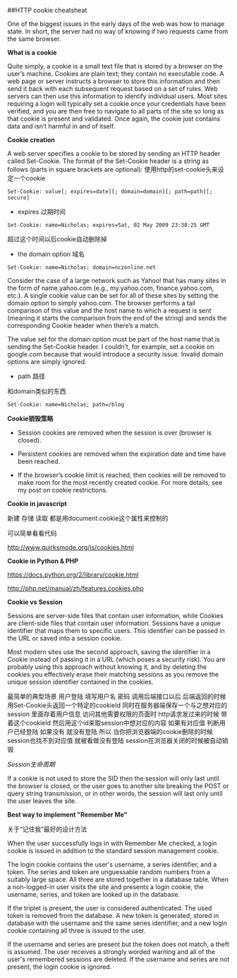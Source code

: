 ##HTTP cookie cheatsheat

One of the biggest issues in the early days of the web was how to manage state. In short, the server had no way of knowing if two requests came from the same browser. 

**What is a cookie**

Quite simply, a cookie is a small text file that is stored by a browser on the user’s machine. Cookies are plain text; they contain no executable code. A web page or server instructs a browser to store this information and then send it back with each subsequent request based on a set of rules. Web servers can then use this information to identify individual users. Most sites requiring a login will typically set a cookie once your credentials have been verified, and you are then free to navigate to all parts of the site so long as that cookie is present and validated. Once again, the cookie just contains data and isn’t harmful in and of itself.

**Cookie creation**

A web server specifies a cookie to be stored by sending an HTTP header called Set-Cookie. The format of the Set-Cookie header is a string as follows (parts in square brackets are optional):
使用http的set-cookie头来设定一个cookie

```
Set-Cookie: value[; expires=date][; domain=domain][; path=path][; secure]
```

* expires 过期时间

```
Set-Cookie: name=Nicholas; expires=Sat, 02 May 2009 23:38:25 GMT

```

超过这个时间以后cookie自动删除掉

* the domain option 域名

```
Set-Cookie: name=Nicholas; domain=nczonline.net

```
Consider the case of a large network such as Yahoo! that has many sites in the form of name.yahoo.com (e.g., my.yahoo.com, finance.yahoo.com, etc.). A single cookie value can be set for all of these sites by setting the domain option to simply yahoo.com. The browser performs a tail comparison of this value and the host name to which a request is sent (meaning it starts the comparison from the end of the string) and sends the corresponding Cookie header when there’s a match.

The value set for the domain option must be part of the host name that is sending the Set-Cookie header. I couldn’t, for example, set a cookie on google.com because that would introduce a security issue. Invalid domain options are simply ignored.

* path 路径

和domain类似的东西

```
Set-Cookie: name=Nicholas; path=/blog

```

**Cookie销毁策略**

* Session cookies are removed when the session is over (browser is closed).

* Persistent cookies are removed when the expiration date and time have been reached.

* If the browser’s cookie limit is reached, then cookies will be removed to make room for the most recently created cookie. For more details, see my post on cookie restrictions.


**Cookie in javascript**

新建 存储 读取 都是用document.cookie这个属性来控制的

可以简单看看代码

http://www.quirksmode.org/js/cookies.html

**Cookie in Python & PHP**

https://docs.python.org/2/library/cookie.html

http://php.net/manual/zh/features.cookies.php

**Cookie vs Session**

Sessions are server-side files that contain user information, while Cookies are client-side files that contain user information. Sessions have a unique identifier that maps them to specific users. This identifier can be passed in the URL or saved into a session cookie.

Most modern sites use the second approach, saving the identifier in a Cookie instead of passing it in a URL (which poses a security risk). You are probably using this approach without knowing it, and by deleting the cookies you effectively erase their matching sessions as you remove the unique session identifier contained in the cookies.

最简单的典型场景 用户登陆 填写用户名 密码 调用后端接口以后 后端返回的时候 用Set-Cookie头返回一个特定的cookieId 同时在服务器端保存一个与之想对应的session 里面存着用户信息 访问其他需要权限的页面时 http请求发过来的时候 带着这个cookieId 然后用这个id来取session中想对应的内容 如果有对应值 判断用户已经登陆 如果没有 就没有登陆 所以 当你把浏览器端的cookie删除的时候 session也找不到对应值 就被看做没有登陆 session在浏览器关闭的时候被自动销毁

*Session生命周期*

If a cookie is not used to store the SID then the session will only last until the browser is closed, or the user goes to another site breaking the POST or query string transmission, or in other words, the session will last only until the user leaves the site.

**Best way to implement "Remember Me"**

关于“记住我”最好的设计方法

When the user successfully logs in with Remember Me checked, a login cookie is issued in addition to the standard session management cookie.

The login cookie contains the user's username, a series identifier, and a token. The series and token are unguessable random numbers from a suitably large space. All three are stored together in a database table.
When a non-logged-in user visits the site and presents a login cookie, the username, series, and token are looked up in the database.

If the triplet is present, the user is considered authenticated. The used token is removed from the database. A new token is generated, stored in database with the username and the same series identifier, and a new login cookie containing all three is issued to the user.

If the username and series are present but the token does not match, a theft is assumed. The user receives a strongly worded warning and all of the user's remembered sessions are deleted.
If the username and series are not present, the login cookie is ignored.



